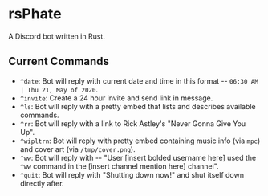 # rsPhate

A Discord bot written in Rust.

## Current Commands

- `^date`: Bot will reply with current date and time in this format -- `06:30 AM | Thu 21, May of 2020`.
- `^invite`: Create a 24 hour invite and send link in message.
- `^ls`: Bot will reply with a pretty embed that lists and describes available commands.
- `^rr`: Bot will reply with a link to Rick Astley's "Never Gonna Give You Up".
- `^wipltrn`: Bot will reply with pretty embed containing music info (via `mpc`) and cover art (via `/tmp/cover.png`).
- `^ww`: Bot will reply with -- "User [insert bolded username here] used the `^ww` command in the [insert channel mention here] channel".
- `^quit`: Bot will reply with "Shutting down now!" and shut itself down directly after.
